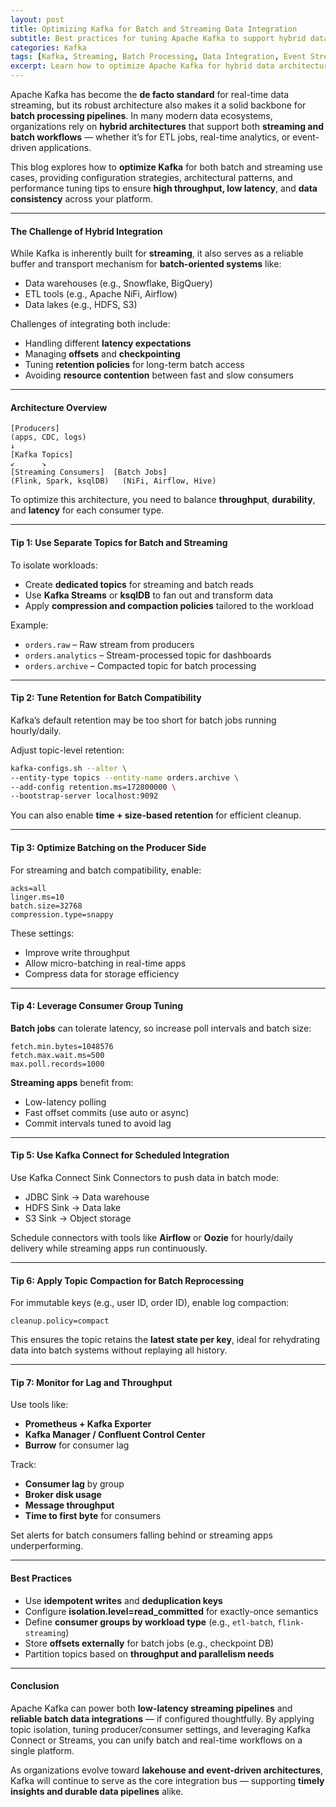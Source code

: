 ```yaml
---
layout: post
title: Optimizing Kafka for Batch and Streaming Data Integration
subtitle: Best practices for tuning Apache Kafka to support hybrid data processing across real-time and batch workloads
categories: Kafka
tags: [Kafka, Streaming, Batch Processing, Data Integration, Event Streaming, Performance Tuning, Big Data]
excerpt: Learn how to optimize Apache Kafka for hybrid data architectures that combine streaming and batch pipelines. Explore configuration tips, architectural strategies, and best practices for reliable, high-throughput integration.
---
```

Apache Kafka has become the **de facto standard** for real-time data streaming, but its robust architecture also makes it a solid backbone for **batch processing pipelines**. In many modern data ecosystems, organizations rely on **hybrid architectures** that support both **streaming and batch workflows** — whether it’s for ETL jobs, real-time analytics, or event-driven applications.

This blog explores how to **optimize Kafka** for both batch and streaming use cases, providing configuration strategies, architectural patterns, and performance tuning tips to ensure **high throughput, low latency**, and **data consistency** across your platform.

---

#### The Challenge of Hybrid Integration

While Kafka is inherently built for **streaming**, it also serves as a reliable buffer and transport mechanism for **batch-oriented systems** like:

- Data warehouses (e.g., Snowflake, BigQuery)
- ETL tools (e.g., Apache NiFi, Airflow)
- Data lakes (e.g., HDFS, S3)

Challenges of integrating both include:
- Handling different **latency expectations**
- Managing **offsets** and **checkpointing**
- Tuning **retention policies** for long-term batch access
- Avoiding **resource contention** between fast and slow consumers

---

#### Architecture Overview

```
[Producers]  
(apps, CDC, logs)  
↓  
[Kafka Topics]  
↙      ↘  
[Streaming Consumers]  [Batch Jobs]  
(Flink, Spark, ksqlDB)   (NiFi, Airflow, Hive)  
```

To optimize this architecture, you need to balance **throughput**, **durability**, and **latency** for each consumer type.

---

#### Tip 1: Use Separate Topics for Batch and Streaming

To isolate workloads:

- Create **dedicated topics** for streaming and batch reads
- Use **Kafka Streams** or **ksqlDB** to fan out and transform data
- Apply **compression and compaction policies** tailored to the workload

Example:
- `orders.raw` – Raw stream from producers
- `orders.analytics` – Stream-processed topic for dashboards
- `orders.archive` – Compacted topic for batch processing

---

#### Tip 2: Tune Retention for Batch Compatibility

Kafka’s default retention may be too short for batch jobs running hourly/daily.

Adjust topic-level retention:

```bash
kafka-configs.sh --alter \
--entity-type topics --entity-name orders.archive \
--add-config retention.ms=172800000 \
--bootstrap-server localhost:9092
```

You can also enable **time + size-based retention** for efficient cleanup.

---

#### Tip 3: Optimize Batching on the Producer Side

For streaming and batch compatibility, enable:

```properties
acks=all
linger.ms=10
batch.size=32768
compression.type=snappy
```

These settings:
- Improve write throughput
- Allow micro-batching in real-time apps
- Compress data for storage efficiency

---

#### Tip 4: Leverage Consumer Group Tuning

**Batch jobs** can tolerate latency, so increase poll intervals and batch size:

```properties
fetch.min.bytes=1048576
fetch.max.wait.ms=500
max.poll.records=1000
```

**Streaming apps** benefit from:
- Low-latency polling
- Fast offset commits (use auto or async)
- Commit intervals tuned to avoid lag

---

#### Tip 5: Use Kafka Connect for Scheduled Integration

Use Kafka Connect Sink Connectors to push data in batch mode:

- JDBC Sink → Data warehouse
- HDFS Sink → Data lake
- S3 Sink → Object storage

Schedule connectors with tools like **Airflow** or **Oozie** for hourly/daily delivery while streaming apps run continuously.

---

#### Tip 6: Apply Topic Compaction for Batch Reprocessing

For immutable keys (e.g., user ID, order ID), enable log compaction:

```
cleanup.policy=compact
```

This ensures the topic retains the **latest state per key**, ideal for rehydrating data into batch systems without replaying all history.

---

#### Tip 7: Monitor for Lag and Throughput

Use tools like:
- **Prometheus + Kafka Exporter**
- **Kafka Manager / Confluent Control Center**
- **Burrow** for consumer lag

Track:
- **Consumer lag** by group
- **Broker disk usage**
- **Message throughput**
- **Time to first byte** for consumers

Set alerts for batch consumers falling behind or streaming apps underperforming.

---

#### Best Practices

- Use **idempotent writes** and **deduplication keys**
- Configure **isolation.level=read_committed** for exactly-once semantics
- Define **consumer groups by workload type** (e.g., `etl-batch`, `flink-streaming`)
- Store **offsets externally** for batch jobs (e.g., checkpoint DB)
- Partition topics based on **throughput and parallelism needs**

---

#### Conclusion

Apache Kafka can power both **low-latency streaming pipelines** and **reliable batch data integrations** — if configured thoughtfully. By applying topic isolation, tuning producer/consumer settings, and leveraging Kafka Connect or Streams, you can unify batch and real-time workflows on a single platform.

As organizations evolve toward **lakehouse and event-driven architectures**, Kafka will continue to serve as the core integration bus — supporting **timely insights and durable data pipelines** alike.
